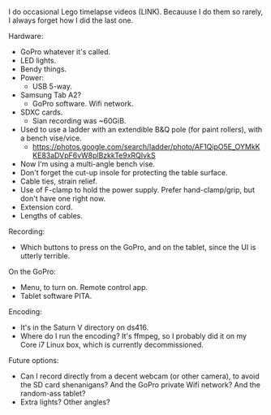 I do occasional Lego timelapse videos (LINK). Becauuse I do them so rarely, I always forget how I did the last one.

Hardware:
- GoPro whatever it's called.
- LED lights.
- Bendy things.
- Power:
  - USB 5-way.
- Samsung Tab A2?
  - GoPro software. Wifi network.
- SDXC cards.
  - Sian recording was ~60GiB.
- Used to use a ladder with an extendible B&Q pole (for paint rollers), with a bench vise/vice.
  - https://photos.google.com/search/ladder/photo/AF1QipO5E_OYMkKKE83aDVpF6vW8plBzkkTe9xRQIvkS
- Now I'm using a multi-angle bench vise.
- Don't forget the cut-up insole for protecting the table surface.
- Cable ties, strain relief.
- Use of F-clamp to hold the power supply. Prefer hand-clamp/grip, but don't have one right now.
- Extension cord.
- Lengths of cables.

Recording:
- Which buttons to press on the GoPro, and on the tablet, since the UI is utterly terrible.

On the GoPro:
- Menu, to turn on. Remote control app.
- Tablet software PITA.

Encoding:
- It's in the Saturn V directory on ds416.
- Where do I run the encoding? It's ffmpeg, so I probably did it on my Core i7 Linux box, which is currently decommissioned.

Future options:
- Can I record directly from a decent webcam (or other camera), to avoid the SD card shenanigans? And the GoPro private Wifi network? And the random-ass tablet?
- Extra lights? Other angles?
